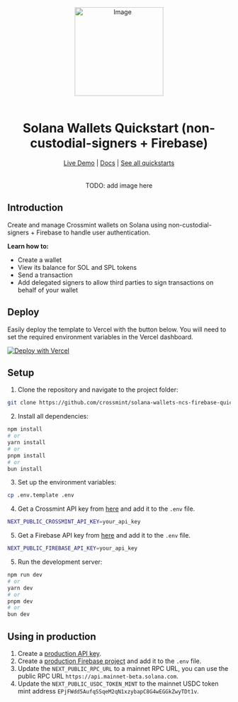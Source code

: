 

<div align="center">
<img width="200" alt="Image" src="https://github.com/user-attachments/assets/8b617791-cd37-4a5a-8695-a7c9018b7c70" />
<br>
<br>
<h1>Solana Wallets Quickstart (non-custodial-signers + Firebase)</h1>

<div align="center">
<a href="https://solana-wallets-ncs-firebase.demos-crossmint.com/">Live Demo</a> | <a href="https://docs.crossmint.com/introduction/platform/wallets">Docs</a> | <a href="https://github.com/crossmint">See all quickstarts</a>
</div>

<br>
<br>
TODO: add image here
</div>

## Introduction
Create and manage Crossmint wallets on Solana using non-custodial-signers + Firebase to handle user authentication.

**Learn how to:**
- Create a wallet
- View its balance for SOL and SPL tokens
- Send a transaction
- Add delegated signers to allow third parties to sign transactions on behalf of your wallet

## Deploy
Easily deploy the template to Vercel with the button below. You will need to set the required environment variables in the Vercel dashboard.

[![Deploy with Vercel](https://vercel.com/button)](https://vercel.com/new/clone?repository-url=https%3A%2F%2Fgithub.com%2FCrossmint%2Fsolana-wallets-ncs-firebase-quickstart&env=NEXT_PUBLIC_CROSSMINT_API_KEY&env=NEXT_PUBLIC_FIREBASE_API_KEY)

## Setup
1. Clone the repository and navigate to the project folder:
```bash
git clone https://github.com/crossmint/solana-wallets-ncs-firebase-quickstart.git && cd solana-wallets-ncs-firebase-quickstart
```

2. Install all dependencies:
```bash
npm install
# or
yarn install
# or
pnpm install
# or
bun install
```

3. Set up the environment variables:
```bash
cp .env.template .env
```

4. Get a Crossmint API key from [here](https://docs.crossmint.com/introduction/platform/api-keys/client-side) and add it to the `.env` file.
```bash
NEXT_PUBLIC_CROSSMINT_API_KEY=your_api_key
```

5. Get a Firebase API key from [here](https://console.firebase.google.com/u/0/project/solana-wallets-ncs-firebase/settings/general/android:com.crossmint.solanawalletsncsfirebase) and add it to the `.env` file.
```bash
NEXT_PUBLIC_FIREBASE_API_KEY=your_api_key
```

5. Run the development server:
```bash
npm run dev
# or
yarn dev
# or
pnpm dev
# or
bun dev
```

## Using in production
1. Create a [production API key](https://docs.crossmint.com/introduction/platform/api-keys/client-side).
2. Create a [production Firebase project](https://console.firebase.google.com/) and add it to the `.env` file.
3. Update the `NEXT_PUBLIC_RPC_URL` to a mainnet RPC URL, you can use the public RPC URL `https://api.mainnet-beta.solana.com`.
4. Update the `NEXT_PUBLIC_USDC_TOKEN_MINT` to the mainnet USDC token mint address `EPjFWdd5AufqSSqeM2qN1xzybapC8G4wEGGkZwyTDt1v`.
